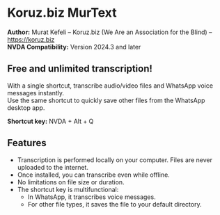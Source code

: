 ﻿
# Koruz.biz MurText

**Author:** Murat Kefeli – Koruz.biz (We Are an Association for the Blind) – https://koruz.biz  
**NVDA Compatibility:** Version 2024.3 and later

## Free and unlimited transcription!

With a single shortcut, transcribe audio/video files and WhatsApp voice messages instantly.  
Use the same shortcut to quickly save other files from the WhatsApp desktop app.

**Shortcut key:** NVDA + Alt + Q

## Features

- Transcription is performed locally on your computer. Files are never uploaded to the internet.  
- Once installed, you can transcribe even while offline.  
- No limitations on file size or duration.  
- The shortcut key is multifunctional:  
  - In WhatsApp, it transcribes voice messages.  
  - For other file types, it saves the file to your default directory.
